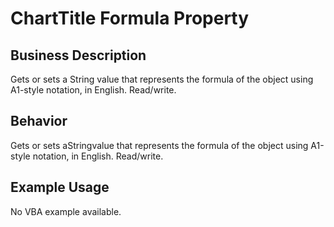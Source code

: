 # ChartTitle Formula Property

## Business Description
Gets or sets a String value that represents the formula of the object using A1-style notation, in English. Read/write.

## Behavior
Gets or sets aStringvalue that represents the formula of the object using A1-style notation, in English. Read/write.

## Example Usage
No VBA example available.